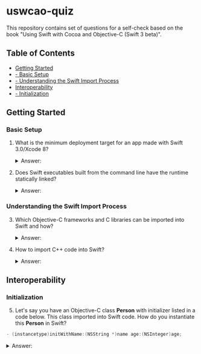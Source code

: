 # uswcao-quiz
This repository contains set of questions for a self-check based on the book "Using Swift with Cocoa and Objective-C (Swift 3 beta)".

## Table of Contents
* [Getting Started](../master/README.md#getting-started)
* [- Basic Setup](../master/README.md#basic-setup)
* [- Understanding the Swift Import Process](../master/README.md#simple-values)
* [Interoperability](../master/README.md#interoperability)
* [- Initialization](../master/README.md#initialization)

## Getting Started

### Basic Setup

1. What is the minimum deployment target for an app made with Swift 3.0/Xcode 8?
   <details> 
   <summary>Answer:</summary>
  
   iOS 7 or OS X 10.9. Setting an earlier deployment target results in a build failure.
   </details>
2. Does Swift executables built from the command line have the runtime statically linked?
   <details> 
   <summary>Answer:</summary>
  
   No, if you plan to ship a Swift executable built from the command line, you'll need to ship the Swift dynamic libraries as well.
   </details>

### Understanding the Swift Import Process

3. Which Objective-C frameworks and C libraries can be imported into Swift and how?
   <details> 
   <summary>Answer:</summary>
  
   Any framework or library that supports _modules_ can be imported. This includes all of the Objective-C system frameworks. It can be imported simply by adding import statement to top of the file:
   ```Swift
   import Foundation
   ```
   </details>
4. How to import C++ code into Swift?
   <details> 
   <summary>Answer:</summary>
  
   It isn't possible to import C++ code directly into Swift. Instead you need to create an Objective-C or C wrapper for C++ code.
   </details>

## Interoperability

### Initialization

5. Let's say you have an Objective-C class **Person** with initializer listed in a code below. This class imported into Swift code. How do you instantiate this **Person** in Swift?
```Objective-C
- (instancetype)initWithName:(NSString *)name age:(NSInteger)age;
```
   <details> 
   <summary>Answer:</summary>
  
   ```Swift
   let bob: Person = Person(name: "Bob Novado", age: 40)
   // or you can omit the type and let Swift to infer it
   let bob = Person(name: "Bob Novado", age: 40)    ```
   </details>
6. How does Objective-C class factory methods imported into Swift?
   <details> 
   <summary>Answer:</summary>
  
   They imported as convinience initializers, like:
   ```Swift
   let color = UIColor(red: 0.5, green: 0.5, blue: 0.5, alpha: 0.5)
   // instead of [UIColor colorWithRed:0.5 green:0.5 blue:0.5 alpha:0.5]
   ```
   </details>

